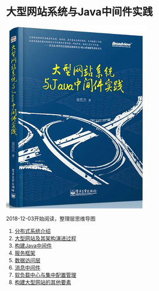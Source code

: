 # 大型网站系统与Java中间件实践



![](https://github.com/rainbowda/book-mindmap/blob/master/%E5%A4%A7%E5%9E%8B%E7%BD%91%E7%AB%99%E7%B3%BB%E7%BB%9F%E4%B8%8EJava%E4%B8%AD%E9%97%B4%E4%BB%B6%E5%AE%9E%E8%B7%B5/%E5%A4%A7%E5%9E%8B%E7%BD%91%E7%AB%99%E7%B3%BB%E7%BB%9F%E4%B8%8EJava%E4%B8%AD%E9%97%B4%E4%BB%B6%E5%AE%9E%E8%B7%B5.jpg?raw=true)

2018-12-03开始阅读，整理层思维导图

1. [分布式系统介绍](https://github.com/rainbowda/book-mindmap/blob/master/%E5%A4%A7%E5%9E%8B%E7%BD%91%E7%AB%99%E7%B3%BB%E7%BB%9F%E4%B8%8EJava%E4%B8%AD%E9%97%B4%E4%BB%B6%E5%AE%9E%E8%B7%B5/1.%E5%88%86%E5%B8%83%E5%BC%8F%E7%B3%BB%E7%BB%9F%E4%BB%8B%E7%BB%8D.xmind)
2. [大型网站及其架构演进过程](https://github.com/rainbowda/book-mindmap/blob/master/%E5%A4%A7%E5%9E%8B%E7%BD%91%E7%AB%99%E7%B3%BB%E7%BB%9F%E4%B8%8EJava%E4%B8%AD%E9%97%B4%E4%BB%B6%E5%AE%9E%E8%B7%B5/2.%E5%A4%A7%E5%9E%8B%E7%BD%91%E7%AB%99%E5%8F%8A%E5%85%B6%E6%9E%B6%E6%9E%84%E6%BC%94%E8%BF%9B%E8%BF%87%E7%A8%8B.xmind)
3. [构建Java中间件](https://github.com/rainbowda/book-mindmap/blob/master/%E5%A4%A7%E5%9E%8B%E7%BD%91%E7%AB%99%E7%B3%BB%E7%BB%9F%E4%B8%8EJava%E4%B8%AD%E9%97%B4%E4%BB%B6%E5%AE%9E%E8%B7%B5/3.%E6%9E%84%E5%BB%BAJava%E4%B8%AD%E9%97%B4%E4%BB%B6.xmind)
4. [服务框架](https://github.com/rainbowda/book-mindmap/blob/master/%E5%A4%A7%E5%9E%8B%E7%BD%91%E7%AB%99%E7%B3%BB%E7%BB%9F%E4%B8%8EJava%E4%B8%AD%E9%97%B4%E4%BB%B6%E5%AE%9E%E8%B7%B5/4.%E6%9C%8D%E5%8A%A1%E6%A1%86%E6%9E%B6.xmind)
5. [数据访问层](https://github.com/rainbowda/book-mindmap/blob/master/%E5%A4%A7%E5%9E%8B%E7%BD%91%E7%AB%99%E7%B3%BB%E7%BB%9F%E4%B8%8EJava%E4%B8%AD%E9%97%B4%E4%BB%B6%E5%AE%9E%E8%B7%B5/5.%E6%95%B0%E6%8D%AE%E8%AE%BF%E9%97%AE%E5%B1%82.xmind)
6. [消息中间件]()
7. [软负载中心与集中配置管理]()
8. [构建大型网站的其他要素]()

